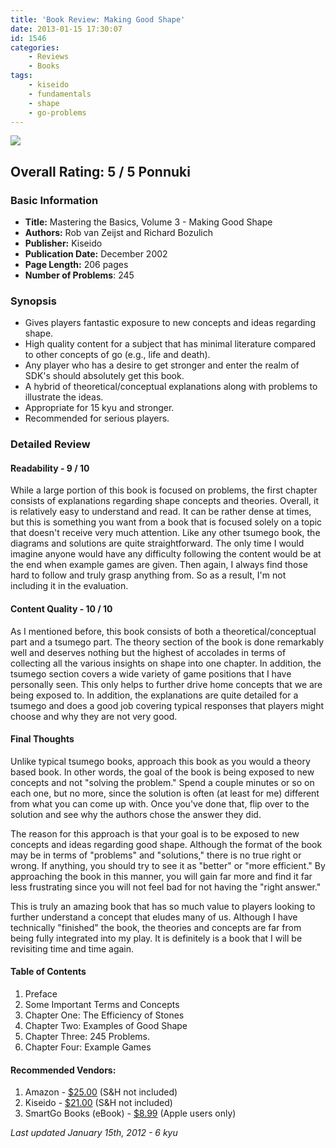 ```yaml
---
title: 'Book Review: Making Good Shape'
date: 2013-01-15 17:30:07
id: 1546
categories:
	- Reviews
	- Books
tags:
	- kiseido
	- fundamentals
	- shape
	- go-problems
---
```


![](/images/2012/12/makingGoodShapeCover.jpg)

## Overall Rating: 5 / 5 Ponnuki

### Basic Information

*   **Title:** Mastering the Basics, Volume 3 - Making Good Shape
*   **Authors:** Rob van Zeijst and Richard Bozulich
*   **Publisher:** Kiseido
*   **Publication Date:** December 2002
*   **Page Length:** 206 pages
*   **Number of Problems**: 245

### Synopsis

*   Gives players fantastic exposure to new concepts and ideas regarding shape.
*   High quality content for a subject that has minimal literature compared to other concepts of go (e.g., life and death).
*   Any player who has a desire to get stronger and enter the realm of SDK's should absolutely get this book.
*   A hybrid of theoretical/conceptual explanations along with problems to illustrate the ideas.
*   Appropriate for 15 kyu and stronger.
*   Recommended for serious players.

<!-- more -->

### Detailed Review

#### Readability - 9 / 10

While a large portion of this book is focused on problems, the first chapter consists of explanations regarding shape concepts and theories. Overall, it is relatively easy to understand and read. It can be rather dense at times, but this is something you want from a book that is focused solely on a topic that doesn't receive very much attention. Like any other tsumego book, the diagrams and solutions are quite straightforward. The only time I would imagine anyone would have any difficulty following the content would be at the end when example games are given. Then again, I always find those hard to follow and truly grasp anything from. So as a result, I'm not including it in the evaluation.

#### Content Quality - 10 / 10

As I mentioned before, this book consists of both a theoretical/conceptual part and a tsumego part. The theory section of the book is done remarkably well and deserves nothing but the highest of accolades in terms of collecting all the various insights on shape into one chapter. In addition, the tsumego section covers a wide variety of game positions that I have personally seen. This only helps to further drive home concepts that we are being exposed to. In addition, the explanations are quite detailed for a tsumego and does a good job covering typical responses that players might choose and why they are not very good.

#### Final Thoughts

Unlike typical tsumego books, approach this book as you would a theory based book. In other words, the goal of the book is being exposed to new concepts and not "solving the problem." Spend a couple minutes or so on each one, but no more, since the solution is often (at least for me) different from what you can come up with. Once you've done that, flip over to the solution and see why the authors chose the answer they did.

The reason for this approach is that your goal is to be exposed to new concepts and ideas regarding good shape. Although the format of the book may be in terms of "problems" and "solutions," there is no true right or wrong. If anything, you should try to see it as "better" or "more efficient." By approaching the book in this manner, you will gain far more and find it far less frustrating since you will not feel bad for not having the "right answer."

This is truly an amazing book that has so much value to players looking to further understand a concept that eludes many of us. Although I have technically "finished" the book, the theories and concepts are far from being fully integrated into my play. It is definitely is a book that I will be revisiting time and time again.

#### Table of Contents

1.  Preface
2.  Some Important Terms and Concepts
3.  Chapter One: The Efficiency of Stones
4.  Chapter Two: Examples of Good Shape
5.  Chapter Three: 245 Problems.
6.  Chapter Four: Example Games

#### Recommended Vendors:

1.  Amazon - [$25.00](http://www.amazon.com/gp/product/4906574734/ref=as_li_ss_tl?ie=UTF8&amp;tag=be09a-20&amp;linkCode=as2&amp;camp=1789&amp;creative=390957&amp;creativeASIN=4906574734 "Amazon Purchase Link") (S&amp;H not included)
2.  Kiseido - [$21.00](http://www.kiseido.com/go_books.htm "Kiseido Order Form") (S&amp;H not included)
3.  SmartGo Books (eBook) - [$8.99](http://www.smartgo.com/booksbycategory.htm) (Apple users only)

_Last updated January 15th, 2012 - 6 kyu_